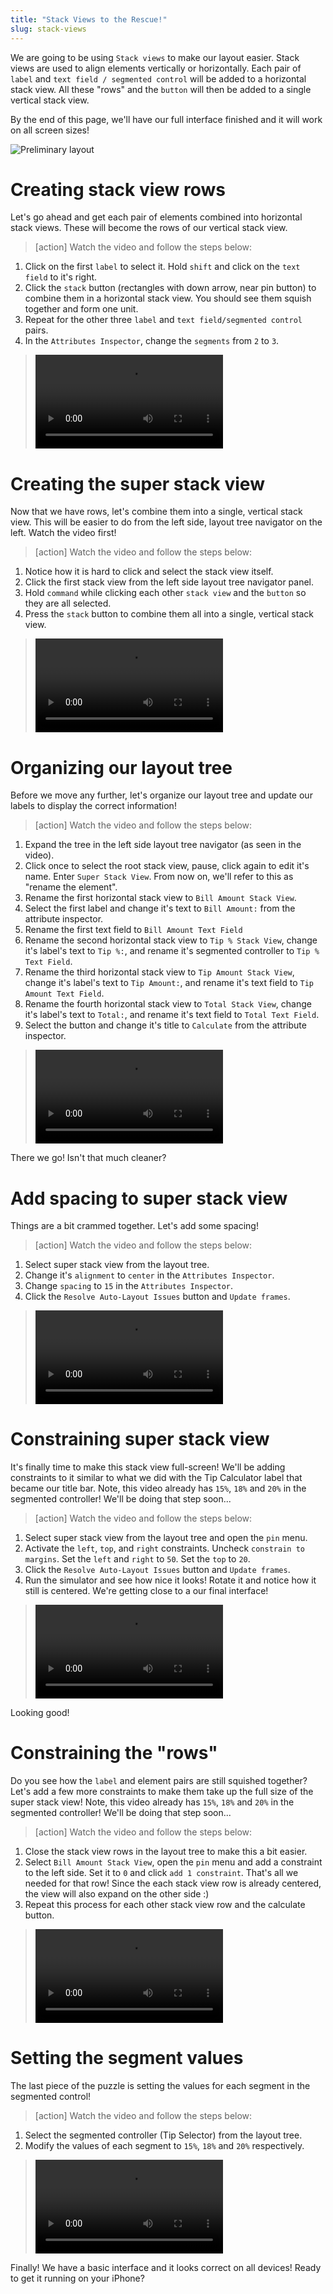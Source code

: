 ```yaml
---
title: "Stack Views to the Rescue!"
slug: stack-views
---
```


We are going to be using `Stack views` to make our layout easier. Stack views are used to align elements vertically or horizontally. Each pair of `label` and `text field / segmented control` will be added to a horizontal stack view. All these "rows" and the `button` will then be added to a single vertical stack view.

By the end of this page, we'll have our full interface finished and it will work on all screen sizes!

![Preliminary layout](../P2-Interface-Building/finished_no_color_logo.png)

# Creating stack view rows

Let's go ahead and get each pair of elements combined into horizontal stack views. These will become the rows of our vertical stack view.

>[action]
> Watch the video and follow the steps below:
>
1. Click on the first `label` to select it. Hold `shift` and click on the `text field` to it's right.
1. Click the `stack` button (rectangles with down arrow, near pin button) to combine them in a horizontal stack view. You should see them squish together and form one unit.
1. Repeat for the other three `label` and `text field/segmented control` pairs.
1. In the `Attributes Inspector`, change the `segments` from `2` to `3`.
>
> ![ms-video](https://s3.amazonaws.com/mgwu-misc/TipCalculator/10_stack_view_rows.mp4)

# Creating the super stack view

Now that we have rows, let's combine them into a single, vertical stack view. This will be easier to do from the left side, layout tree navigator on the left. Watch the video first!

>[action]
> Watch the video and follow the steps below:
>
1. Notice how it is hard to click and select the stack view itself.
1. Click the first stack view from the left side layout tree navigator panel.
1. Hold `command` while clicking each other `stack view` and the `button` so they are all selected.
1. Press the `stack` button to combine them all into a single, vertical stack view.
>
> ![ms-video](https://s3.amazonaws.com/mgwu-misc/TipCalculator/11_super_stack_view.mp4)

# Organizing our layout tree

Before we move any further, let's organize our layout tree and update our labels to display the correct information!

>[action]
> Watch the video and follow the steps below:
>
1. Expand the tree in the left side layout tree navigator (as seen in the video).
1. Click once to select the root stack view, pause, click again to edit it's name. Enter `Super Stack View`. From now on, we'll refer to this as "rename the element".
1. Rename the first horizontal stack view to `Bill Amount Stack View`.
1. Select the first label and change it's text to `Bill Amount:` from the attribute inspector.
1. Rename the first text field to `Bill Amount Text Field`
1. Rename the second horizontal stack view to `Tip % Stack View`, change it's label's text to `Tip %:`, and rename it's segmented controller to `Tip % Text Field`.
1. Rename the third horizontal stack view to `Tip Amount Stack View`, change it's label's text to `Tip Amount:`, and rename it's text field to `Tip Amount Text Field`.
1. Rename the fourth horizontal stack view to `Total Stack View`, change it's label's text to `Total:`, and rename it's text field to `Total Text Field`.
1. Select the button and change it's title to `Calculate` from the attribute inspector.
>
> ![ms-video](https://s3.amazonaws.com/mgwu-misc/TipCalculator/12_labeling_stuff.mp4)

There we go! Isn't that much cleaner?

# Add spacing to super stack view

Things are a bit crammed together. Let's add some spacing!

>[action]
> Watch the video and follow the steps below:
>
1. Select super stack view from the layout tree.
1. Change it's `alignment` to `center` in the  `Attributes Inspector`.
1. Change `spacing` to `15` in the  `Attributes Inspector`.
1. Click the `Resolve Auto-Layout Issues` button and `Update frames`.
>
> ![ms-video](https://s3.amazonaws.com/mgwu-misc/TipCalculator/13_add_spacing.mp4)

# Constraining super stack view

It's finally time to make this stack view full-screen! We'll be adding constraints to it similar to what we did with the Tip Calculator label that became our title bar. Note, this video already has `15%`, `18%` and `20%` in the segmented controller! We'll be doing that step soon...

>[action]
> Watch the video and follow the steps below:
>
1. Select super stack view from the layout tree and open the `pin` menu.
1. Activate the `left`, `top`, and `right` constraints. Uncheck `constrain to margins`. Set the `left` and `right` to `50`. Set the `top` to `20`.
1. Click the `Resolve Auto-Layout Issues` button and `Update frames`.
1. Run the simulator and see how nice it looks! Rotate it and notice how it still is centered. We're getting close to a our final interface!
>
> ![ms-video](https://s3.amazonaws.com/mgwu-misc/TipCalculator/14_fix_super_stackview.mp4)

Looking good!

# Constraining the "rows"

Do you see how the `label` and element pairs are still squished together? Let's add a few more constraints to make them take up the full size of the super stack view! Note, this video already has `15%`, `18%` and `20%` in the segmented controller! We'll be doing that step soon...

>[action]
> Watch the video and follow the steps below:
>
1. Close the stack view rows in the layout tree to make this a bit easier.
1. Select `Bill Amount Stack View`, open the `pin` menu and add a constraint to the left side. Set it to `0` and click `add 1 constraint`. That's all we needed for that row! Since the each stack view row is already centered, the view will also expand on the other side :)
1. Repeat this process for each other stack view row and the calculate button.

>
> ![ms-video](https://s3.amazonaws.com/mgwu-misc/TipCalculator/15_fix_stackview_rows.mp4)

# Setting the segment values

The last piece of the puzzle is setting the values for each segment in the segmented control!

>[action]
> Watch the video and follow the steps below:
>
1. Select the segmented controller (Tip Selector) from the layout tree.
1. Modify the values of each segment to `15%`, `18%` and `20%` respectively.
>
> ![ms-video](https://s3.amazonaws.com/mgwu-misc/TipCalculator/16_fix_selector.mp4)

Finally! We have a basic interface and it looks correct on all devices! Ready to get it running on your iPhone?
